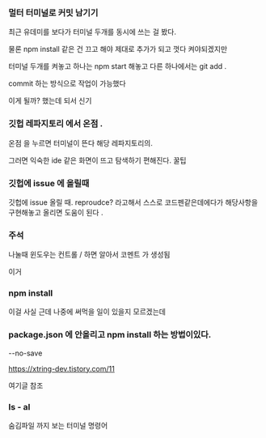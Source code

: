 ### 멀터 터미널로 커밋 남기기

최근 유데미를 보다가 터미널 두개를 동시에 쓰는 걸 봤다.

물론 npm install 같은 건 끄고 해야 제대로 추가가 되고 껏다 켜야되겠지만

터미널 두개를 켜놓고 하나는 npm start 해놓고 다른 하나에서는 git add .

commit 하는 방식으로 작업이 가능했다

이게 될까? 했는데 되서 신기

### 깃헙 레파지토리 에서 온점 .

온점 을 누르면 터미널이 뜬다 해당 레파지토리의.

그러면 익숙한 ide 같은 화면이 뜨고 탐색하기 편해진다. 꿀팁

### 깃헙에 issue 에 올릴때

깃헙에 issue 올릴 때. reproudce? 라고해서 스스로 코드펜같은데에다가 해당사항을 구현해놓고 올리면 도움이 된다 .

### 주석

나눌때 윈도우는 컨트롤 / 하면 알아서 코멘트 가 생성됨

<!--  --> 이거

### npm install

이걸 사실 근데 나중에 써먹을 일이 있을지 모르겠는데

### package.json 에 안올리고 npm install 하는 방법이있다.

--no-save

https://xtring-dev.tistory.com/11

여기글 참조

### ls - al

숨김파일 까지 보는 터미널 명령어
